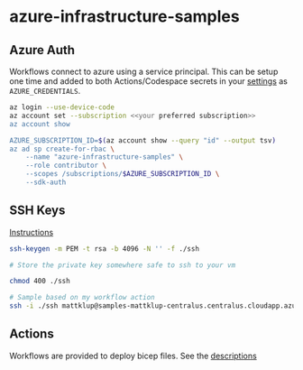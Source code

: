 # azure-infrastructure-samples

## Azure Auth

Workflows connect to azure using a service principal.  This can be setup one time and added to both Actions/Codespace secrets in your [settings](../../settings/secrets/actions) as `AZURE_CREDENTIALS`.

```bash
az login --use-device-code
az account set --subscription <<your preferred subscription>>
az account show

AZURE_SUBSCRIPTION_ID=$(az account show --query "id" --output tsv)
az ad sp create-for-rbac \
    --name "azure-infrastructure-samples" \
    --role contributor \
    --scopes /subscriptions/$AZURE_SUBSCRIPTION_ID \
    --sdk-auth
```

## SSH Keys

[Instructions](https://docs.microsoft.com/en-us/azure/virtual-machines/linux/mac-create-ssh-keys)

```bash
ssh-keygen -m PEM -t rsa -b 4096 -N '' -f ./ssh

# Store the private key somewhere safe to ssh to your vm

chmod 400 ./ssh

# Sample based on my workflow action
ssh -i ./ssh mattklup@samples-mattklup-centralus.centralus.cloudapp.azure.com

```

## Actions

Workflows are provided to deploy bicep files.  See the [descriptions](bicep/README.md)
